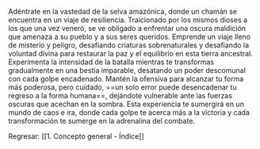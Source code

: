 
Adéntrate en la vastedad de la selva amazónica, donde un chamán se encuentra en un viaje de resiliencia. Traicionado por los mismos dioses a los que una vez veneró, se ve obligado a enfrentar una oscura maldición que amenaza a su pueblo y a sus seres queridos. Emprende un viaje lleno de misterio y peligro, desafiando criaturas sobrenaturales y desafiando la voluntad divina para restaurar la paz y el equilibrio en esta tierra ancestral. Experimenta la intensidad de la batalla mientras te transformas gradualmente en una bestia imparable, desatando un poder descomunal con cada golpe encadenado. Mantén la ofensiva para alcanzar tu forma más poderosa, pero cuidado, ==un solo error puede desencadenar tu regreso a la forma humana==, dejándote vulnerable ante las fuerzas oscuras que acechan en la sombra. Esta experiencia te sumergirá en un mundo de caos e ira, donde cada golpe te acerca más a la victoria y cada transformación te sumerge en la adrenalina del combate.


Regresar: [[1. Concepto general - Índice]]